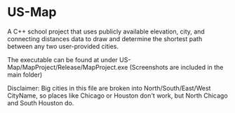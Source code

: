 # US-Map
A C++ school project that uses publicly available elevation, city, and connecting distances data to draw and determine the shortest path between any two user-provided cities.

The executable can be found at under US-Map/MapProject/Release/MapProject.exe
(Screenshots are included in the main folder)

Disclaimer: Big cities in this file are broken into North/South/East/West CityName, so places like Chicago or Houston don't work, but North Chicago and South Houston do. 
